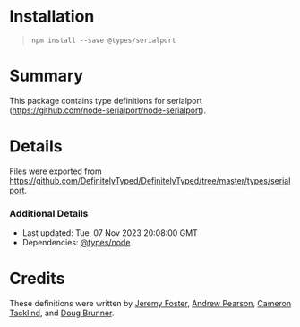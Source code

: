 # Installation
> `npm install --save @types/serialport`

# Summary
This package contains type definitions for serialport (https://github.com/node-serialport/node-serialport).

# Details
Files were exported from https://github.com/DefinitelyTyped/DefinitelyTyped/tree/master/types/serialport.

### Additional Details
 * Last updated: Tue, 07 Nov 2023 20:08:00 GMT
 * Dependencies: [@types/node](https://npmjs.com/package/@types/node)

# Credits
These definitions were written by [Jeremy Foster](https://github.com/codefoster), [Andrew Pearson](https://github.com/apearson), [Cameron Tacklind](https://github.com/cinderblock), and [Doug Brunner](https://github.com/doug-a-brunner).

